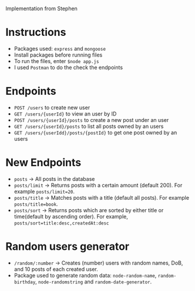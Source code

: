 Implementation from Stephen

# Instructions

- Packages used: `express` and `mongoose`
- Install packages before running files
- To run the files, enter `$node app.js`
- I used `Postman` to do the check the endpoints

# Endpoints
- `POST /users` to create new user
- `GET /users/{userId}` to view an user by ID
- `POST /users/{userId}/posts` to create a new post under an user
- `GET /users/{userId}/posts` to list all posts owned by an users
- `GET /users/{userIdd}/posts/{postId}` to get one post owned by an users

# New Endpoints
- `posts` -> All posts in the database
- `posts/limit` -> Returns posts with a certain amount (default 200). For example `posts/limit=20`.
- `posts/title` -> Matches posts with a title (default all posts). For example `posts/title=book`.
- `posts/sort` -> Returns posts which are sorted by either title or time(default by ascending order). For example, `posts/sort=title:desc,createdAt:desc` 

# Random users generator
- `/random/:number` -> Creates (number) users with random names, DoB, and 10 posts of each created user.
- Package used to generate random data: `node-random-name`, `random-birthday`, `node-randomstring` and `random-date-generator`.